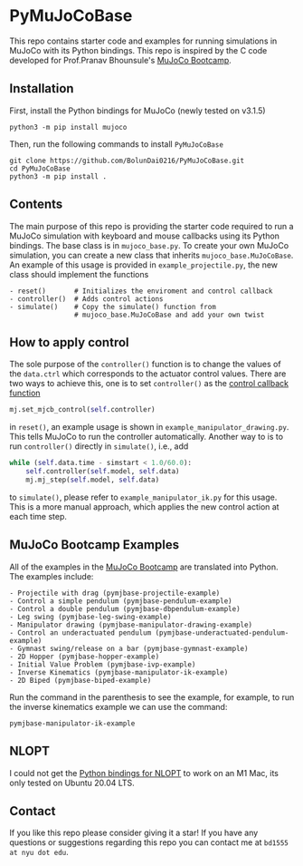 # PyMuJoCoBase

This repo contains starter code and examples for running simulations in MuJoCo with its Python bindings. This repo is inspired by the C code developed for Prof.Pranav Bhounsule's [MuJoCo Bootcamp](https://pab47.github.io/mujoco.html).

## Installation

First, install the Python bindings for MuJoCo (newly tested on v3.1.5)

```console
python3 -m pip install mujoco
```

Then, run the following commands to install `PyMuJoCoBase`

```console
git clone https://github.com/BolunDai0216/PyMuJoCoBase.git
cd PyMuJoCoBase
python3 -m pip install .
```

## Contents

The main purpose of this repo is providing the starter code required to run a MuJoCo simulation with keyboard and mouse callbacks using its Python bindings. The base class is in `mujoco_base.py`. To create your own MuJoCo simulation, you can create a new class that inherits `mujoco_base.MuJoCoBase`. An example of this usage is provided in `example_projectile.py`, the new class should implement the functions

```[Python]
- reset()       # Initializes the enviroment and control callback
- controller()  # Adds control actions
- simulate()    # Copy the simulate() function from 
                # mujoco_base.MuJoCoBase and add your own twist
```

## How to apply control

The sole purpose of the `controller()` function is to change the values of the `data.ctrl` which corresponds to the actuator control values. There are two ways to achieve this, one is to set `controller()` as the [control callback function](https://mujoco.readthedocs.io/en/latest/APIreference.html?highlight=%20control#mjcb-control)

```python
mj.set_mjcb_control(self.controller)
```

in `reset()`, an example usage is shown in `example_manipulator_drawing.py`. This tells MuJoCo to run the controller automatically. Another way to is to run `controller()` directly in `simulate()`, i.e., add

```python
while (self.data.time - simstart < 1.0/60.0):
    self.controller(self.model, self.data)
    mj.mj_step(self.model, self.data)
```

to `simulate()`, please refer to `example_manipulator_ik.py` for this usage. This is a more manual approach, which applies the new control action at each time step.

## MuJoCo Bootcamp Examples

All of the examples in the [MuJoCo Bootcamp](https://pab47.github.io/mujoco.html) are translated into Python. The examples include:

```[Markdown]
- Projectile with drag (pymjbase-projectile-example)
- Control a simple pendulum (pymjbase-pendulum-example)
- Control a double pendulum (pymjbase-dbpendulum-example)
- Leg swing (pymjbase-leg-swing-example)
- Manipulator drawing (pymjbase-manipulator-drawing-example)
- Control an underactuated pendulum (pymjbase-underactuated-pendulum-example)
- Gymnast swing/release on a bar (pymjbase-gymnast-example)
- 2D Hopper (pymjbase-hopper-example)
- Initial Value Problem (pymjbase-ivp-example)
- Inverse Kinematics (pymjbase-manipulator-ik-example)
- 2D Biped (pymjbase-biped-example)
```

Run the command in the parenthesis to see the example, for example, to run the inverse kinematics example we can use the command:

```console
pymjbase-manipulator-ik-example
```

## NLOPT

I could not get the [Python bindings for NLOPT](https://github.com/DanielBok/nlopt-python) to work on an M1 Mac, its only tested on Ubuntu 20.04 LTS.

## Contact

If you like this repo please consider giving it a star! If you have any questions or suggestions regarding this repo you can contact me at `bd1555 at nyu dot edu`.
